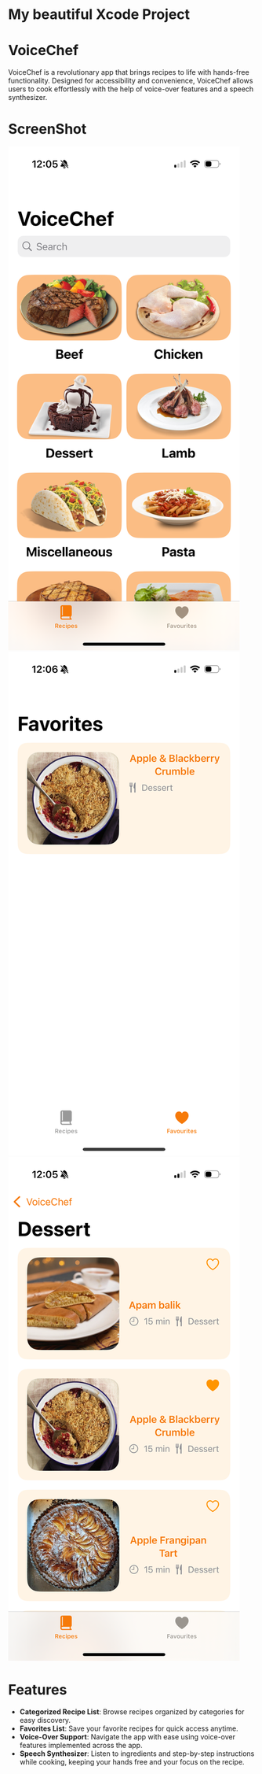 # My beautiful Xcode Project
# VoiceChef
VoiceChef is a revolutionary app that brings recipes to life with hands-free functionality. Designed for accessibility and convenience, VoiceChef allows users to cook effortlessly with the help of voice-over features and a speech synthesizer.
# ScreenShot
![App Screenshot](CategoryGrid.PNG)
![App Screenshot](FavoritesView.PNG)
![App Screenshot](SingleCategoryGrid.PNG)
# Features 
- **Categorized Recipe List**: Browse recipes organized by categories for easy discovery.
- **Favorites List**: Save your favorite recipes for quick access anytime.
- **Voice-Over Support**: Navigate the app with ease using voice-over features implemented across the app.
- **Speech Synthesizer**: Listen to ingredients and step-by-step instructions while cooking, keeping your hands free and your focus on the recipe.

